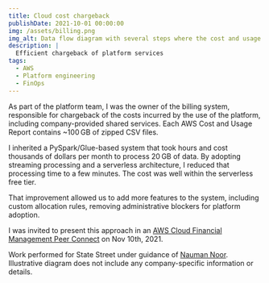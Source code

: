 ```yaml
---
title: Cloud cost chargeback
publishDate: 2021-10-01 00:00:00
img: /assets/billing.png
img_alt: Data flow diagram with several steps where the cost and usage report data is processed to generate a final bill
description: |
  Efficient chargeback of platform services
tags:
  - AWS
  - Platform engineering
  - FinOps
---
```


As part of the platform team, I was the owner of the billing system, responsible for chargeback of the costs incurred by the use of the platform, including company-provided shared services. Each AWS Cost and Usage Report contains ~100 GB of zipped CSV files.

I inherited a PySpark/Glue-based system that took hours and cost thousands of dollars per month to process 20 GB of data. By adopting streaming processing and a serverless architecture, I reduced that processing time to a few minutes. The cost was well within the serverless free tier.

That improvement allowed us to add more features to the system, including custom allocation rules, removing administrative blockers for platform adoption.

I was invited to present this approach in an [AWS Cloud Financial Management Peer Connect](https://pages.awscloud.com/aws-cfm-peer-connect-11102021.html) on Nov 10th, 2021.

Work performed for State Street under guidance of [Nauman Noor](https://www.linkedin.com/in/naumannoor/). Illustrative diagram does not include any company-specific information or details.